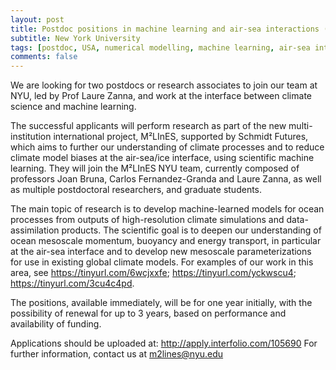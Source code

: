 ```yaml
---
layout: post
title: Postdoc positions in machine learning and air-sea interactions (New York, USA)
subtitle: New York University
tags: [postdoc, USA, numerical modelling, machine learning, air-sea interactions]
comments: false
---
```

We are looking for two postdocs or research associates to join our team at NYU, led by Prof Laure Zanna, and work at the interface between climate science and machine learning.

The successful applicants will perform research as part of the new multi-institution international project, M²LInES, supported by Schmidt Futures, which aims to further our understanding of climate processes and to reduce climate model biases at the air-sea/ice interface, using scientific machine learning. They will join the M²LInES NYU team, currently composed of professors Joan Bruna, Carlos Fernandez-Granda and Laure Zanna, as well as multiple postdoctoral researchers, and graduate students.

The main topic of research is to develop machine-learned models for ocean processes from outputs of high-resolution climate simulations and data-assimilation products. The scientific goal is to deepen our understanding of ocean mesoscale momentum, buoyancy and energy transport, in particular at the air-sea interface and to develop new mesoscale parameterizations for use in existing global climate models. For examples of our work in this area, see https://tinyurl.com/6wcjxxfe;   https://tinyurl.com/yckwscu4;  https://tinyurl.com/3cu4c4pd.

The positions, available immediately, will be for one year initially, with the possibility of renewal for up to 3 years, based on performance and availability of funding.

Applications should be uploaded at: http://apply.interfolio.com/105690
For further information, contact us at m2lines@nyu.edu
